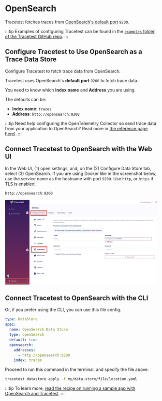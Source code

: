 # OpenSearch

Tracetest fetches traces from [OpenSearch's default port](https://logz.io/blog/opensearch-tutorial-installation-configuration/#:~:text=This%20is%20because%20OpenSearch%20runs,use%20port%205601%20by%20default.) `9200`.

:::tip
Examples of configuring Tracetest can be found in the [`examples` folder of the Tracetest GitHub repo](https://github.com/kubeshop/tracetest/tree/main/examples).
:::

## Configure Tracetest to Use OpenSearch as a Trace Data Store

Configure Tracetest to fetch trace data from OpenSearch.

Tracetest uses OpenSearch's **default port** `9200` to fetch trace data.

You need to know which **Index name** and **Address** you are using.

The defaults can be:

- **Index name**: `traces`
- **Address**: `http://opensearch:9200`

:::tip
Need help configuring the OpenTelemetry Collector so send trace data from your application to OpenSearch? Read more in [the reference page here](../opentelemetry-collector-configuration-file-reference)).
:::

## Connect Tracetest to OpenSearch with the Web UI

In the Web UI, (1) open settings, and, on the (2) Configure Data Store tab, select (3) OpenSearch. If you are using Docker like in the screenshot below, use the service name as the hostname with port `9200`. Use `http`, or `https` if TLS is enabled.

```
http://opensearch:9200
```

![OpenSearch](../img/opensearch-settings.png)

<!---![](https://res.cloudinary.com/djwdcmwdz/image/upload/v1674644099/Blogposts/Docs/screely-1674644094600_svcwp6.png)-->

## Connect Tracetest to OpenSearch with the CLI

Or, if you prefer using the CLI, you can use this file config.

```yaml
type: DataStore
spec:
  name: OpenSearch Data Store
  type: openSearch
  default: true
  opensearch:
    addresses:
      - http://opensearch:9200
    index: traces
```

Proceed to run this command in the terminal, and specify the file above.

```bash
tracetest datastore apply -f my/data-store/file/location.yaml
```

:::tip
To learn more, [read the recipe on running a sample app with OpenSearch and Tracetest](../../examples-tutorials/recipes/running-tracetest-with-opensearch.md).
:::
